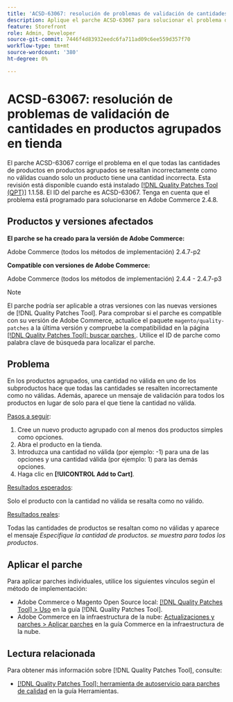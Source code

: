 ```yaml
---
title: 'ACSD-63067: resolución de problemas de validación de cantidades en productos agrupados en tienda'
description: Aplique el parche ACSD-63067 para solucionar el problema de Adobe Commerce, en el que todas las cantidades de productos de los productos agrupados se resaltan incorrectamente como no válidas cuando solo un producto tiene una cantidad incorrecta.
feature: Storefront
role: Admin, Developer
source-git-commit: 7446f4d83932eedc6fa711ad09c6ee559d357f70
workflow-type: tm+mt
source-wordcount: '380'
ht-degree: 0%

---
```


# ACSD-63067: resolución de problemas de validación de cantidades en productos agrupados en tienda

El parche ACSD-63067 corrige el problema en el que todas las cantidades de productos en productos agrupados se resaltan incorrectamente como no válidas cuando solo un producto tiene una cantidad incorrecta. Esta revisión está disponible cuando está instalado [[!DNL Quality Patches Tool (QPT)]](/help/tools/quality-patches-tool/quality-patches-tool-to-self-serve-quality-patches.md) 1.1.58. El ID del parche es ACSD-63067. Tenga en cuenta que el problema está programado para solucionarse en Adobe Commerce 2.4.8.

## Productos y versiones afectados

**El parche se ha creado para la versión de Adobe Commerce:**

Adobe Commerce (todos los métodos de implementación) 2.4.7-p2

**Compatible con versiones de Adobe Commerce:**

Adobe Commerce (todos los métodos de implementación) 2.4.4 - 2.4.7-p3

>[!NOTE]
>
>El parche podría ser aplicable a otras versiones con las nuevas versiones de [!DNL Quality Patches Tool]. Para comprobar si el parche es compatible con su versión de Adobe Commerce, actualice el paquete `magento/quality-patches` a la última versión y compruebe la compatibilidad en la página [[!DNL Quality Patches Tool]: buscar parches ](https://experienceleague.adobe.com/tools/commerce-quality-patches/index.html). Utilice el ID de parche como palabra clave de búsqueda para localizar el parche.

## Problema

En los productos agrupados, una cantidad no válida en uno de los subproductos hace que todas las cantidades se resalten incorrectamente como no válidas. Además, aparece un mensaje de validación para todos los productos en lugar de solo para el que tiene la cantidad no válida.

<u>Pasos a seguir</u>:

1. Cree un nuevo producto agrupado con al menos dos productos simples como opciones.
1. Abra el producto en la tienda.
1. Introduzca una cantidad no válida (por ejemplo: -1) para una de las opciones y una cantidad válida (por ejemplo: 1) para las demás opciones.
1. Haga clic en **[!UICONTROL Add to Cart]**.

<u>Resultados esperados</u>:

Solo el producto con la cantidad no válida se resalta como no válido.

<u>Resultados reales</u>:

Todas las cantidades de productos se resaltan como no válidas y aparece el mensaje *Especifique la cantidad de productos. se muestra para todos los productos*.


## Aplicar el parche

Para aplicar parches individuales, utilice los siguientes vínculos según el método de implementación:

* Adobe Commerce o Magento Open Source local: [[!DNL Quality Patches Tool] > Uso](/help/tools/quality-patches-tool/usage.md) en la guía [!DNL Quality Patches Tool].
* Adobe Commerce en la infraestructura de la nube: [Actualizaciones y parches > Aplicar parches](https://experienceleague.adobe.com/docs/commerce-cloud-service/user-guide/develop/upgrade/apply-patches.html) en la guía Commerce en la infraestructura de la nube.


## Lectura relacionada

Para obtener más información sobre [!DNL Quality Patches Tool], consulte:

* [[!DNL Quality Patches Tool]: herramienta de autoservicio para parches de calidad](/help/tools/quality-patches-tool/quality-patches-tool-to-self-serve-quality-patches.md) en la guía Herramientas.
